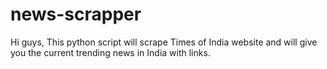# news-scrapper
Hi guys, This python script will scrape Times of India website and will give you the current trending news in India with links.
